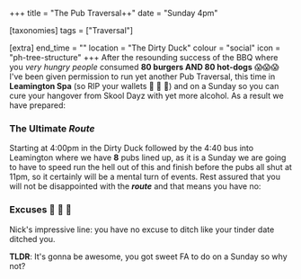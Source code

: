 +++
title = "The Pub Traversal++"
date = "Sunday 4pm"

[taxonomies]
tags = ["Traversal"]

[extra]
end_time = ""
location = "The Dirty Duck"
colour = "social"
icon = "ph-tree-structure"
+++
After the resounding success of the BBQ where you *very hungry people* consumed **80 burgers AND 80 hot-dogs** :scream::scream::scream: I've been given permission to run yet another Pub Traversal, this time in **Leamington Spa** (so RIP your wallets :money_with_wings: :money_with_wings: :money_with_wings:) and on a Sunday so you can cure your hangover from Skool Dayz with yet more alcohol. As a result we have prepared:

### The Ultimate ***Route***

Starting at 4:00pm in the Dirty Duck followed by the 4:40 bus into Leamington where we have **8** pubs lined up, as it is a Sunday we are going to have to speed run the hell out of this and finish before the pubs all shut at 11pm, so it certainly will be a mental turn of events. Rest assured that you will not be disappointed with the ***route*** and that means you have no:

### Excuses :minibus: :minibus: :minibus:

Nick's impressive line: you have no excuse to ditch like your tinder date ditched you.

**TLDR**: It's gonna be awesome, you got sweet FA to do on a Sunday so why not?

